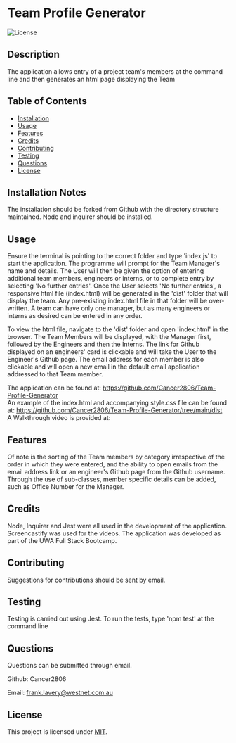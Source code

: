 # Team Profile Generator  

![License](https://img.shields.io/badge/License-MIT-yellow.svg)
  

## Description

The application allows entry of a project team's members at the command line and then generates an html page displaying the Team

  
## Table of Contents

- [Installation](#installation-notes)
- [Usage](#usage)
- [Features](#features)
- [Credits](#credits)
- [Contributing](#contributing)
- [Testing](#testing)
- [Questions](#questions)
- [License](#license)



## Installation Notes  

  The installation should be forked from Github with the directory structure maintained.  Node and inquirer should be installed.   


## Usage 

  Ensure the terminal is pointing to the correct folder and type 'index.js' to start the application.  The programme will prompt for the Team Manager's name and details.  The User will then be given the option of entering additional team members, engineers or interns, or to complete entry by selecting 'No further entries'.  Once the User selects 'No further entries', a responsive html file (index.html) will be generated in the 'dist' folder that will display the team.  Any pre-existing index.html file in that folder will be over-written.  A team can have only one manager, but as many engineers or interns as desired can be entered in any order.  
  
  To view the html file, navigate to the 'dist' folder and open 'index.html' in the browser.  The Team Members will be displayed, with the Manager first, followed by the Engineers and then the Interns.  The link for Github displayed on an engineers' card is clickable and will take the User to the Engineer's Github page.  The email address for each member is also clickable and will open a new email in the default email application addressed to that Team member.  

  The application can be found at:  https://github.com/Cancer2806/Team-Profile-Generator  
  An example of the index.html and accompanying style.css file can be found at:  https://github.com/Cancer2806/Team-Profile-Generator/tree/main/dist  
  A Walkthrough video is provided at:  
  

## Features  

  Of note is the sorting of the Team members by category irrespective of the order in which they were entered, and the ability to open emails from the email address link or an engineer's Github page from the Github username.  Through the use of sub-classes, member specific details can be added, such as Office Number for the Manager.  


## Credits  

  Node, Inquirer and Jest were all used in the development of the application.  Screencastify was used for the videos.  The application was developed as part of the UWA Full Stack Bootcamp.   


## Contributing  

  Suggestions for contributions should be sent by email.   


## Testing  

  Testing is carried out using Jest.  To run the tests, type 'npm test' at the command line   



## Questions
Questions can be submitted through email.  

Github:  Cancer2806

Email:  frank.lavery@westnet.com.au


## License
This project is licensed under [MIT](https://opensource.org/licenses/MIT).
